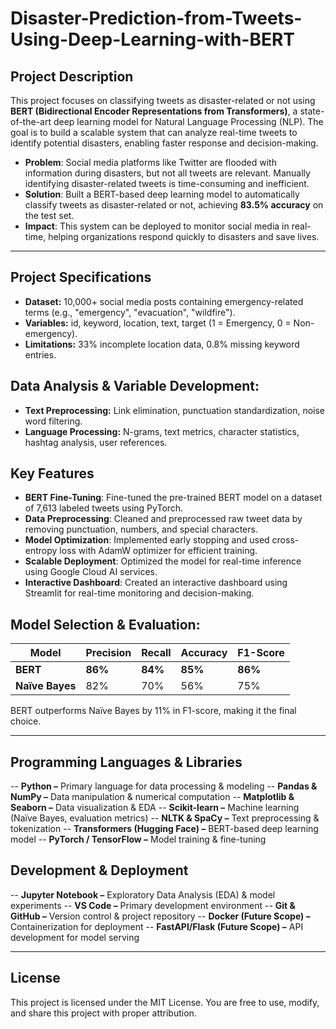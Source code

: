 # Disaster-Prediction-from-Tweets-Using-Deep-Learning-with-BERT

## Project Description
This project focuses on classifying tweets as disaster-related or not using **BERT (Bidirectional Encoder Representations from Transformers)**, a state-of-the-art deep learning model for Natural Language Processing (NLP). The goal is to build a scalable system that can analyze real-time tweets to identify potential disasters, enabling faster response and decision-making.

- **Problem**: Social media platforms like Twitter are flooded with information during disasters, but not all tweets are relevant. Manually identifying disaster-related tweets is time-consuming and inefficient.
- **Solution**: Built a BERT-based deep learning model to automatically classify tweets as disaster-related or not, achieving **83.5% accuracy** on the test set.
- **Impact**: This system can be deployed to monitor social media in real-time, helping organizations respond quickly to disasters and save lives.

-------

## Project Specifications

- **Dataset:** 10,000+ social media posts containing emergency-related terms (e.g., "emergency", "evacuation", "wildfire").
- **Variables:** id, keyword, location, text, target (1 = Emergency, 0 = Non-emergency).
- **Limitations:** 33% incomplete location data, 0.8% missing keyword entries.

## Data Analysis & Variable Development:
- **Text Preprocessing:** Link elimination, punctuation standardization, noise word filtering.
- **Language Processing:** N-grams, text metrics, character statistics, hashtag analysis, user references.


## Key Features
- **BERT Fine-Tuning**: Fine-tuned the pre-trained BERT model on a dataset of 7,613 labeled tweets using PyTorch.
- **Data Preprocessing**: Cleaned and preprocessed raw tweet data by removing punctuation, numbers, and special characters.
- **Model Optimization**: Implemented early stopping and used cross-entropy loss with AdamW optimizer for efficient training.
- **Scalable Deployment**: Optimized the model for real-time inference using Google Cloud AI services.
- **Interactive Dashboard**: Created an interactive dashboard using Streamlit for real-time monitoring and decision-making.


## Model Selection & Evaluation:

| Model        | Precision | Recall | Accuracy | F1-Score |
|-------------|-----------|--------|-----------|---------|
| **BERT**   | **86%**  | **84%** | **85%**  | **86%** |
| **Naïve Bayes** | 82% | 70% | 56% | 75% |


BERT outperforms Naïve Bayes by 11% in F1-score, making it the final choice.


-----

## Programming Languages & Libraries
-- **Python –** Primary language for data processing & modeling
-- **Pandas & NumPy –** Data manipulation & numerical computation
-- **Matplotlib & Seaborn –** Data visualization & EDA
-- **Scikit-learn –** Machine learning (Naïve Bayes, evaluation metrics)
-- **NLTK & SpaCy –** Text preprocessing & tokenization
-- **Transformers (Hugging Face) –** BERT-based deep learning model
-- **PyTorch / TensorFlow –** Model training & fine-tuning

## Development & Deployment
-- **Jupyter Notebook –** Exploratory Data Analysis (EDA) & model experiments
-- **VS Code –** Primary development environment
-- **Git & GitHub –** Version control & project repository
-- **Docker (Future Scope) –** Containerization for deployment
-- **FastAPI/Flask (Future Scope) –** API development for model serving

----

## License
This project is licensed under the MIT License. You are free to use, modify, and share this project with proper attribution.

